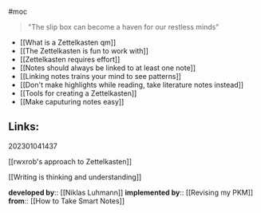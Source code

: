 #moc

>"The slip box can become a haven for our restless minds"

- [[What is a Zettelkasten qm]]
- [[The Zettelkasten is fun to work with]]
- [[Zettelkasten requires effort]]
- [[Notes should always be linked to at least one note]]
- [[Linking notes trains your mind to see patterns]]
- [[Don't make highlights while reading, take literature notes instead]]
- [[Tools for creating a Zettelkasten]]
- [[Make caputuring notes easy]]



## Links: 

202301041437

[[rwxrob's approach to Zettelkasten]]

[[Writing is thinking and understanding]]

**developed by**:: [[Niklas Luhmann]]
**implemented by**:: [[Revising my PKM]]
**from**:: [[How to Take Smart Notes]]